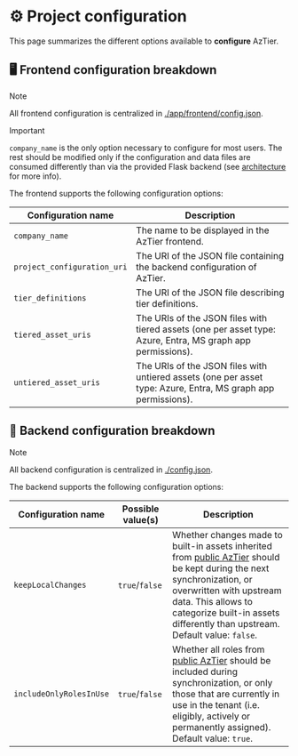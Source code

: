 # ⚙️ Project configuration

This page summarizes the different options available to **configure** AzTier.


## 🖥️ Frontend configuration breakdown

> [!NOTE]  
> All frontend configuration is centralized in [./app/frontend/config.json](https://github.com/emiliensocchi/aztier-deployer/blob/main/app/frontend/config.json).

> [!IMPORTANT]  
> `company_name` is the only option necessary to configure for most users. The rest should be modified only if the configuration and data files are consumed differently than via the provided Flask backend (see [architecture](https://github.com/emiliensocchi/aztier-deployer/wiki/architecture) for more info).

The frontend supports the following configuration options:

| Configuration name | Description | 
|---|---|
| `company_name` | The name to be displayed in the AzTier frontend. | 
| `project_configuration_uri` | The URI of the JSON file containing the backend configuration of AzTier. | 
| `tier_definitions` | The URI of the JSON file describing tier definitions. | 
| `tiered_asset_uris` | The URIs of the JSON files with tiered assets (one per asset type: Azure, Entra, MS graph app permissions). |
| `untiered_asset_uris` | The URIs of the JSON files with untiered assets (one per asset type: Azure, Entra, MS graph app permissions). |


## 🔧 Backend configuration breakdown

> [!NOTE]
> All backend configuration is centralized in [./config.json](https://github.com/emiliensocchi/aztier-deployer/blob/main/config.json).

The backend supports the following configuration options:

| Configuration name | Possible value(s) | Description | 
|---|---|---|
| `keepLocalChanges` | `true`/`false` |  Whether changes made to built-in assets inherited from [public AzTier](https://github.com/emiliensocchi/azure-tiering) should be kept during the next synchronization, or overwritten with upstream data. This allows to categorize built-in assets differently than upstream. <br>Default value: `false`.
| `includeOnlyRolesInUse` | `true`/`false` | Whether all roles from [public AzTier](https://github.com/emiliensocchi/azure-tiering) should be included during synchronization, or only those that are currently in use in the tenant (i.e. eligibly, actively or permanently assigned). <br>Default value: `true`.
